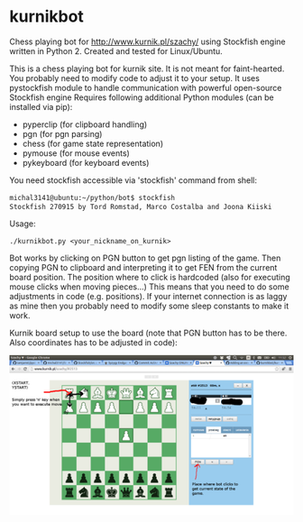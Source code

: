 # kurnikbot
Chess playing bot for http://www.kurnik.pl/szachy/ using Stockfish engine written in Python 2.
Created and tested for Linux/Ubuntu.

This is a chess playing bot for kurnik site. It is not meant for faint-hearted.
You probably need to modify code to adjust it to your setup.
It uses pystockfish module to handle communication with
powerful open-source Stockfish engine
Requires following additional Python modules (can be installed via pip):
- pyperclip (for clipboard handling)
- pgn (for pgn parsing)
- chess (for game state representation)
- pymouse (for mouse events)
- pykeyboard (for keyboard events)

You need stockfish accessible via 'stockfish' command from shell:

    michal3141@ubuntu:~/python/bot$ stockfish 
    Stockfish 270915 by Tord Romstad, Marco Costalba and Joona Kiiski

Usage:

    ./kurnikbot.py <your_nickname_on_kurnik>
    
Bot works by clicking on PGN button to get pgn listing of the game.
Then copying PGN to clipboard and interpreting it to get FEN from the current board position.
The position where to click is hardcoded (also for executing mouse clicks when moving pieces...)
This means that you need to do some adjustments in code (e.g. positions).
If your internet connection is as laggy as mine then you probably need to modify some sleep constants to make it work.

Kurnik board setup to use the board (note that PGN button has to be there. Also coordinates has to be adjusted in code):

![](https://github.com/michal3141/kurnikbot/blob/master/images/bot_description.png)

